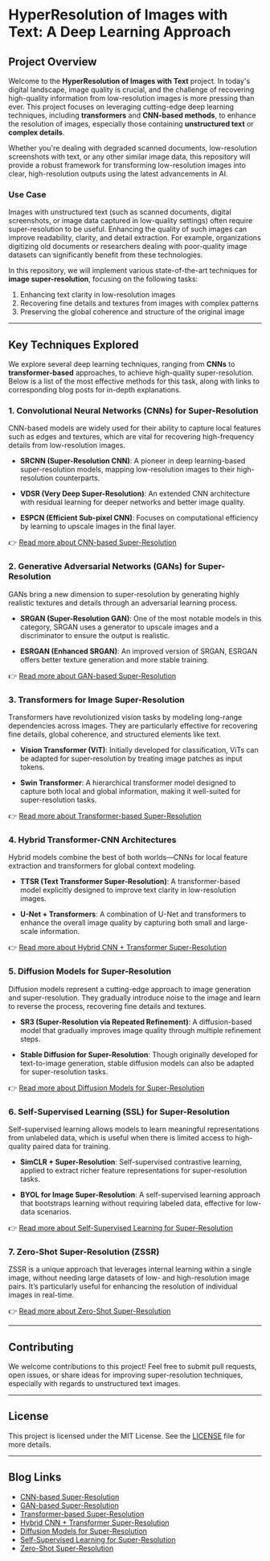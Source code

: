 # HyperResolution of Images with Text: A Deep Learning Approach

## Project Overview

Welcome to the **HyperResolution of Images with Text** project. In today's digital landscape, image quality is crucial, and the challenge of recovering high-quality information from low-resolution images is more pressing than ever. This project focuses on leveraging cutting-edge deep learning techniques, including **transformers** and **CNN-based methods**, to enhance the resolution of images, especially those containing **unstructured text** or **complex details**.

Whether you're dealing with degraded scanned documents, low-resolution screenshots with text, or any other similar image data, this repository will provide a robust framework for transforming low-resolution images into clear, high-resolution outputs using the latest advancements in AI.

### Use Case

Images with unstructured text (such as scanned documents, digital screenshots, or image data captured in low-quality settings) often require super-resolution to be useful. Enhancing the quality of such images can improve readability, clarity, and detail extraction. For example, organizations digitizing old documents or researchers dealing with poor-quality image datasets can significantly benefit from these technologies.

In this repository, we will implement various state-of-the-art techniques for **image super-resolution**, focusing on the following tasks:

1. Enhancing text clarity in low-resolution images
2. Recovering fine details and textures from images with complex patterns
3. Preserving the global coherence and structure of the original image

---

## Key Techniques Explored

We explore several deep learning techniques, ranging from **CNNs** to **transformer-based** approaches, to achieve high-quality super-resolution. Below is a list of the most effective methods for this task, along with links to corresponding blog posts for in-depth explanations.

### 1. Convolutional Neural Networks (CNNs) for Super-Resolution

CNN-based models are widely used for their ability to capture local features such as edges and textures, which are vital for recovering high-frequency details from low-resolution images.

- **SRCNN (Super-Resolution CNN)**: A pioneer in deep learning-based super-resolution models, mapping low-resolution images to their high-resolution counterparts.
  
- **VDSR (Very Deep Super-Resolution)**: An extended CNN architecture with residual learning for deeper networks and better image quality.
  
- **ESPCN (Efficient Sub-pixel CNN)**: Focuses on computational efficiency by learning to upscale images in the final layer.

👉 [Read more about CNN-based Super-Resolution](./blog/Super-Resolution-for-Unstructured%20Text-Images-Using-CNN.md)

### 2. Generative Adversarial Networks (GANs) for Super-Resolution

GANs bring a new dimension to super-resolution by generating highly realistic textures and details through an adversarial learning process.

- **SRGAN (Super-Resolution GAN)**: One of the most notable models in this category, SRGAN uses a generator to upscale images and a discriminator to ensure the output is realistic.

- **ESRGAN (Enhanced SRGAN)**: An improved version of SRGAN, ESRGAN offers better texture generation and more stable training.

👉 [Read more about GAN-based Super-Resolution](./blog/Super-Resolution-on-Low-Resolution-Text-Images-using-GANs.md)

### 3. Transformers for Image Super-Resolution

Transformers have revolutionized vision tasks by modeling long-range dependencies across images. They are particularly effective for recovering fine details, global coherence, and structured elements like text.

- **Vision Transformer (ViT)**: Initially developed for classification, ViTs can be adapted for super-resolution by treating image patches as input tokens.

- **Swin Transformer**: A hierarchical transformer model designed to capture both local and global information, making it well-suited for super-resolution tasks.

👉 [Read more about Transformer-based Super-Resolution](./blog/Transformer-based-Super-Resolution.md)

### 4. Hybrid Transformer-CNN Architectures

Hybrid models combine the best of both worlds—CNNs for local feature extraction and transformers for global context modeling.

- **TTSR (Text Transformer Super-Resolution)**: A transformer-based model explicitly designed to improve text clarity in low-resolution images.

- **U-Net + Transformers**: A combination of U-Net and transformers to enhance the overall image quality by capturing both small and large-scale information.

👉 [Read more about Hybrid CNN + Transformer Super-Resolution](./blog/Hybrid-CNN-Transformer-Super-Resolution.md)

### 5. Diffusion Models for Super-Resolution

Diffusion models represent a cutting-edge approach to image generation and super-resolution. They gradually introduce noise to the image and learn to reverse the process, recovering fine details and textures.

- **SR3 (Super-Resolution via Repeated Refinement)**: A diffusion-based model that gradually improves image quality through multiple refinement steps.
  
- **Stable Diffusion for Super-Resolution**: Though originally developed for text-to-image generation, stable diffusion models can also be adapted for super-resolution tasks.

👉 [Read more about Diffusion Models for Super-Resolution](./blog/Diffusion-Models-for-Super-Resolution.md)

### 6. Self-Supervised Learning (SSL) for Super-Resolution

Self-supervised learning allows models to learn meaningful representations from unlabeled data, which is useful when there is limited access to high-quality paired data for training.

- **SimCLR + Super-Resolution**: Self-supervised contrastive learning, applied to extract richer feature representations for super-resolution tasks.

- **BYOL for Image Super-Resolution**: A self-supervised learning approach that bootstraps learning without requiring labeled data, effective for low-data scenarios.

👉 [Read more about Self-Supervised Learning for Super-Resolution](./blog/Self-Supervised-Learning-for-Super-Resolution.md)

### 7. Zero-Shot Super-Resolution (ZSSR)

ZSSR is a unique approach that leverages internal learning within a single image, without needing large datasets of low- and high-resolution image pairs. It’s particularly useful for enhancing the resolution of individual images in real-time.

👉 [Read more about Zero-Shot Super-Resolution](./blog/Zero-Shot-Super-Resolution.md)

---


## Contributing

We welcome contributions to this project! Feel free to submit pull requests, open issues, or share ideas for improving super-resolution techniques, especially with regards to unstructured text images.

---

## License

This project is licensed under the MIT License. See the [LICENSE](LICENSE) file for more details.

---

## Blog Links

- [CNN-based Super-Resolution](#)
- [GAN-based Super-Resolution](#)
- [Transformer-based Super-Resolution](#)
- [Hybrid CNN + Transformer Super-Resolution](#)
- [Diffusion Models for Super-Resolution](#)
- [Self-Supervised Learning for Super-Resolution](#)
- [Zero-Shot Super-Resolution](#)